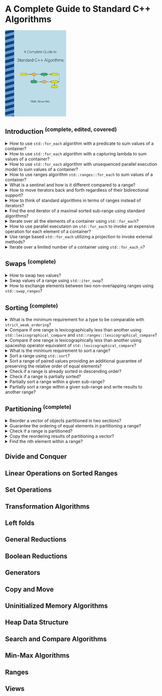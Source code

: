 # A Complete Guide to Standard C++ Algorithms
<img alt="A Complete Guide to Standard C++ Algorithms" src="../covers/a-complete-guide-to-standard-cpp-algorithms.png" width="200"/>

## Introduction <sup>(complete, edited, covered)</sup>

<details>
<summary>How to use <code>std::for_each</code> algorithm with a predicate to sum values of a container?</summary>

> ```cp
> #include <algorithm>
> #include <vector>
> 
> template <typename T, typename S = std::size_t>
> struct sum_predicate
> {
>     S count;
>     T sum;
>     void operator()(T const& e)
>     {
>         count++;
>         sum += e;
>     }
> };
> 
> int main()
> {
>     std::vector<long> numbers{1, 2, 3, 4, 5};
>     auto [count, sum] = std::for_each(numbers.begin(), numbers.end(), sum_predicate<long>{});
>     // count: 5, sum: 15
> }
> ``````

> Origin: 1.1

> References:
---
</details>

<details>
<summary>How to use <code>std::for_each</code> algorithm with a capturing lambda to sum values of a container?</summary>

> ```cpp
> #include <algorithm>
> #include <vector>
> 
> int main()
> {
>     std::size_t count{};
>     long sum{};
>     std::vector<long> numbers{1, 2, 3, 4, 5};
>     std::for_each(numbers.begin(), numbers.end(), [&](auto const& e){ count++; sum += e; });
>     // count: 5, sum: 15
> }
> ``````

> Origin: 1.1

> References:
---
</details>

<details>
<summary>How to use <code>std::for_each</code> algorithm with unsequenced parallel execution model to sum values of a container?</summary>

> Note that variables are now shared state and need to be `std::atomic<>` or protected by a `std::mutex<>`.
>
> ```cp
> #include <algorithm>
> #include <execution>
> #include <atomic>
> #include <vector>
> 
> int main()
> {
>     std::atomic<std::size_t> count{};
>     std::atomic<long> sum{};
>     std::vector<long> numbers{1, 2, 3, 4, 5};
>     std::for_each(std::execution::par_unseq, numbers.begin(), numbers.end(), [&](auto const& e){ count++; sum += e; });
>     // count: 5, sum: 15
> }
> ``````

> Origin: 1.1

> References:
---
</details>

<details>
<summary>How to use ranges algorithm <code>std::ranges::for_each</code> to sum values of a container?</summary>

> ```cpp
> #include <algorithm>
> #include <ranges>
> #include <vector>
> 
> int main()
> {
>     std::size_t count{};
>     long sum{};
>     std::vector<long> numbers{1, 2, 3, 4, 5};
>     std::ranges::for_each(numbers, [&](auto const& e){ count++; sum += e; });
>     // count: 5, sum: 15
> }
> ``````

> Origin: 1.1

> References:
---
</details>

<details>
<summary>What is a sentinel and how is it different compared to a range?</summary>

> A *range* is then denoted by a pair of *iterators*, or more generally, since C++20, an *iterator* and a *sentinel*.
>
> To reference the entire content of a data structure, we can use the `begin()` and `end()` methods that return an iterator to the first element and an iterator one past the last element, respectively.
> Hence, the range [begin, end) contains all data structure elements.
>
> ```cpp
> #include <iostream>
> #include <algorithm>
> #include <vector>
> 
> int main()
> {
>     std::vector<int> numbers{1,2,3,4,5};
> 
>     auto iter1 = numbers.begin();
>     auto iter2 = numbers.end();
> 
>     std::for_each(iter1, iter2, [](auto e) { std::cout << e << " "; });
> }
> ``````
>
> Sentinels follow the same idea. However, they do not need to be of an iterator type.
> Instead, they only need to be comparable to an iterator.
> The exclusive end of the range is then the first iterator that compares equal to the sentinel.
>
> ```cpp
> #include <iostream>
> #include <algorithm>
> #include <ranges>
> #include <vector>
> 
> template <typename T>
> struct sentinel
> {
>     using iter_t = typename std::vector<T>::iterator;
>     iter_t begin;
>     std::iter_difference_t<iter_t> count;
>     bool operator==(iter_t const& other) const { return std::distance(begin, other) >= count; }
> };
> 
> int main()
> {
>     std::vector<long> numbers{1,2,3,4,5};
>     std::vector<long>::iterator iter = numbers.begin();
>     std::ranges::for_each(iter, sentinel<long>{iter, 3}, [](auto e) { std::cout << e << " "; });
> }
> ``````

> Origin: 1.2

> References:
---
</details>

<details>
<summary>How to move iterators back and forth regardless of their bidirectional support?</summary>

> ```cpp
> #include <algorithm>
> #include <vector>
> #include <list>
> 
> int main()
> {
>     std::vector<long> random_access{1,2,3,4,5};
>     std::list<long> bidirectional{1,2,3,4,5};
> 
>     auto random_access_iterator = random_access.begin();
>     random_access_iterator += 3; // OK
>     random_access_iterator++; // OK
>     ssize_t random_difference = random_access_iterator - random_access.begin(); // OK: 4
>     
>     auto bidirectional_iterator = bidirectional.begin();
>     //bidirectional_iterator += 5; // ERROR
>     std::advance(bidirectional_iterator, 3); // OK
>     bidirectional_iterator++; // OK, all iterators provide advance operation
>     //ssize_t bidirectional_difference = bidirectional_iterator - bidirectional.begin(); // ERROR
>     ssize_t bidirectional_difference = std::distance(bidirectional.begin(), bidirectional_iterator); // OK: 4
> }
> ``````

> Origin: 1.3

> References:
---
</details>

<details>
<summary>How to think of standard algorithms in terms of ranges instead of iterators?</summary>

> The benefit of thinking about the returned value as the end iterator of a range is that it removes the potential for corner cases.
>
> ```cp
> #include <algorithm>
> #include <ranges>
> #include <vector>
> 
> int main()
> {
>     std::vector<long> in{1,2,3,4,5,6,7,8,9,10};
>     std::vector<long> out(10, 0);
> 
>     std::copy(in.begin(), in.end(), out.begin());
>     // output range is implied as: std::next(out.begin(), std::distance(in.begin(), in.end()));
> }
> ``````

> Origin: 1.4

> References:
---
</details>

<details>
<summary>Find the end iterator of a maximal sorted sub-range using standard algorithms?</summary>

> ```cpp
> #include <algorithm>
> #include <ranges>
> #include <vector>
> 
> int main()
> {
>     std::vector<long> numbers{1,2,3,4,5};
> 
>     auto last_sorted = std::is_sorted_until(numbers.begin(), numbers.end());
> 
>     for (auto iter = numbers.begin(); iter != last_sorted; ++iter)
>         continue;
> 
>     for (auto v: std::ranges::subrange(numbers.begin(), last_sorted))
>         continue;
> }
> ``````
>
> What if the algorithm doesn’t find any element out of order as a corner case?
> The returned value will be the end iterator of the source range, meaning that the range returned is simply the entire source range.

> Origin: 1.4

> References:
---
</details>

<details>
<summary>Iterate over all the elements of a container using <code>std::for_each</code>?</summary>

> | feature | standard |
> | --- | --- |
> | introduced | C++98 |
> | paralllel | C++17 |
> | constexpr | C++20 |
> | rangified | C++20 |
>
> The C++11 standard introduced the range-based for loop, which mostly replaced the uses of `std::for_each`.
>
> ```cpp
> #include <algorithm>
> #include <vector>
>
> int main()
> {
>     std::vector<long> numbers{1,2,3,4,5};
>     std::size_t sum{};
>     std::for_each(numbers.begin(), numbers.end(), [&sum](auto const e) { sum += e; });
>     for (auto e: numbers) { sum += e; }
> }
> ``````

> Origin: 2.1

> References:
---
</details>

<details>
<summary>How to use parallel executaion on <code>std::for_each</code> to invoke an expensive operation for each element of a container?</summary>

> As long as the operations are independent, there is no need for synchronization primitives.
>
> ```cpp
> #include <algorithm>
> #include <execution>
> #include <ranges>
> #include <vector>
>
> struct work
> {
>     void expensive_operation() { /* ... */ }
> };
>
> int main()
> {
>     std::vector<work> work_pool{work{}, work{}, work{}};
>     std::for_each(std::execution::par_unseq, work_pool.begin(), work_pool.end(), [](work& w) { w.expensive_operation(); });
> }
> ``````
>
> When synchronization is required, operations need to be atmoic.
>
> ```cpp
> #include <algorithm>
> #include <execution>
> #include <atomic>
> #include <vector>
> 
> int main()
> {
>     std::vector<long> numbers{1,2,3,4,5};
>     std::atomic<size_t> sum{};
>     std::for_each(std::execution::par_unseq, numbers.begin(), numbers.end(), [&sum](auto& e) { sum += e; });
> }
> ``````

> Origin: 2.1

> References:
---
</details>

<details>
<summary>Use range based <code>std::for_each</code> utilizing a projection to invoke external methods?</summary>

> ```cp
> #include <algorithm>
> #include <ranges>
> #include <vector>
> 
> struct work_unit
> {
>     size_t value;
>     work_unit(size_t initial): value{std::move(initial)} {}
>     size_t current() const { return value; }
> };
> 
> int main()
> {
>     size_t sum{};
>     std::vector<work_unit> tasks{1,2,3};
>     std::ranges::for_each(tasks, [&sum](auto const& e) { sum += e; }, &work_unit::current);
>     // sum: 6
> }
> ``````

> Origin: 2.1.1

> References:
---
</details>

<details>
<summary>Iterate over a limited number of a container using <code>std::for_each_n</code>?</summary>

> | feature | standard |
> | --- | --- |
> | introduced | C++17 |
> | paralllel | C++17 |
> | constexpr | C++20 |
> | rangified | C++20 |
>
> While `std::for_each` operates on the entire range, the interval $[begin, end)$, `std::for_each_n` operates on the range $[first, first + n)$.
>
> ```cpp
> #include <algorithm>
> #include <vector>
> 
> int main()
> {
>     std::vector<long> numbers{1,2,3,4,5,6};
>     std::size_t sum{};
>     std::for_each_n(numbers.begin(), 3, [&sum](auto const& e) { sum += e; });
>     // sum = 6
> }
> ``````
>
> Importantly, because the algorithm does not have access to the end iterator of the source range, it does no out-of-bounds checking, and it is the responsibility of the caller to ensure that the range $[first, first + n)$ is valid.

> Origin: 2.1

> References:
---
</details>

## Swaps <sup>(complete)</sup>

<details>
<summary>How to swap two values?</summary>

> | feature | standard |
> | --- | --- |
> | introduced | C++98 |
> | paralllel | N/A |
> | constexpr | C++20 |
> | rangified | C++20 |
>
> Correctly calling swap requires pulling the default std::swap version to the local scope.
>
> ```cpp
> #include <algorithm>
> 
> namespace library
> {
>     struct container { long value; };
> }
> 
> int main()
> {
>     library::container a{3}, b{4};
>     std::ranges::swap(a, b); // first calls library::swap
>                              // then it calls the default move-swap
> }
> ``````

> Origin: 2.2.1

> References:
---
</details>

<details>
<summary>Swap values of a range using <code>std::iter_swap</code>?</summary>

> | feature | standard |
> | --- | --- |
> | introduced | C++98 |
> | paralllel | N/A |
> | constexpr | C++20 |
> | rangified | C++20 |
>
> The `std::iter_swap` is an indirect swap, swapping values behind two forward iterators.
>
> ```cpp
> #include <algorithm>
> #include <memory>
> 
> int main()
> {
>     auto p1 = std::make_unique<int>(1);
>     auto p2 = std::make_unique<int>(2);
> 
>     int *p1_pre = p1.get();
>     int *p2_pre = p2.get();
> 
>     std::ranges::swap(p1, p2);
>     // p1.get() == p1_pre, *p1 == 2
>     // p2.get() == p2_pre, *p2 == 1
> }
> ``````

> Origin: 2.2.2

> References:
---
</details>

<details>
<summary>How to exchange elements between two non-overlapping ranges using <code>std::swap_ranges</code>?</summary>

> | feature | standard |
> | --- | --- |
> | introduced | C++98 |
> | paralllel | C++17 |
> | constexpr | C++20 |
> | rangified | C++20 |
>
> ```cpp
> #include <algorithm>
> #include <vector>
> 
> int main()
> {
>     std::vector<long> numbers{1,2,3,4,5,6};
>     std::swap_ranges(numbers.begin(), numbers.begin()+2, numbers.rbegin());
>     // numbers: {6,5,3,4,2,1}
> }
> ``````

> Origin: 2.2.3

> References:
---
</details>

## Sorting <sup>(complete)</sup>

<details>
<summary>What is the minimum requirement for a type to be comparable with <code>strict_weak_ordering</code>?</summary>

> Implementing a `strict_weak_ordering` for a custom type, at minimum requires providing an overload of `operator<`.
>
> A good default for a `strict_weak_ordering` implementation is *lexicographical ordering*.
>
> Since C++20 introduced the spaceship operator, user-defined types can easily access the default version of *lexicographical ordering*.
>
> ```cpp
> struct Point {
>     int x;
>     int y;
> 
>     // pre-C++20 lexicographical less-than
>     friend bool operator<(const Point& left, const Point& right)
>     {
>         if (left.x != right.x)
>             return left.x < right.x;
>         return left.y < right.y;
>     }
> 
>     // default C++20 spaceship version of lexicographical comparison
>     friend auto operator<=>(const Point&, const Point&) = default;
> 
>     // manual version of lexicographical comparison using operator <=>
>     friend auto operator<=>(const Point& left, const Point& right)
>     {
>         if (left.x != right.x)
>             return left.x <=> right.x;
>         return left.y <=> right.y;
>     }
> };
> ``````
>
> The type returned for the spaceship operator is the common comparison category type for the bases and members, one of:
>
> * `std::strong_ordering`
> * `std::weak_ordering`
> * `std::partial_ordering`

> Origin: 2.3

> References:
---
</details>

<details>
<summary>Compare if one range is lexicographically less than another using <code>std::lexicographical_compare</code> and <code>std::ranges::lexicographical_compare</code>?</summary>

> Lexicographical `strict_weak_ordering` for ranges is exposed through the `std::lexicographical_compare` algorithm.
>
> | feature | standard |
> | --- | --- |
> | introduced | C++98 |
> | paralllel | C++17 |
> | constexpr | C++20 |
> | rangified | C++20 |
>
> ```cpp
> #include <algorithm>
> #include <vector>
> 
> int main()
> {
>     std::vector<long> range1{1, 2, 3};
>     std::vector<long> range2{1, 3};
>     std::vector<long> range3{1, 3, 1};
> 
>     bool cmp1 = std::lexicographical_compare(range1.cbegin(), range1.cend(), range2.cbegin(), range2.cend());
>     // same as
>     bool cmp2 = range1 < range2;
>     // cmp1 = cmp2 = true
> 
>     bool cmp3 = std::lexicographical_compare(range2.cbegin(), range2.cend(), range3.cbegin(), range3.cend());
>     // same as
>     bool cmp4 = range2 < range3;
>     // cmp3 = cmp4 = true
> }
> ``````
>
> ```cpp
> #include <algorithm>
> #include <ranges>
> #include <vector>
> #include <string>
> 
> int main()
> {
>     std::vector<std::string> range1{"Zoe", "Alice"};
>     std::vector<std::string> range2{"Adam", "Maria"};
>     auto compare_length = [](auto const& l, auto const& r) { return l.length() < r.length(); };
> 
>     bool cmp1 = std::ranges::lexicographical_compare(range1, range2, compare_length);
>     // different than
>     bool cmp2 = range1 < range2;
>     // cmp1 = true, cmp2 = false
> }
> ``````

> Origin: 2.3.1

> References:
---
</details>

<details>
<summary>Compare if one range is lexicographically less than another using spaceship operator equivalent of <code>std::lexicographical_compare</code>?</summary>

> | feature | standard |
> | --- | --- |
> | introduced | C++20 |
> | constexpr | C++20 |
> | paralllel | N/A |
> | rangified | N/A |
>
> The `std::lexicographical_compare_three_way` is the spaceship operator equivalent to `std::lexicographical_compare`.
> It returns one of:
>
> * `std::strong_ordering`
> * `std::weak_ordering`
> * `std::partial_ordering`
>
> The type depends on the type returned by the elements’ spaceship operator.
>
> ```cpp
> #include <algorithm>
> #include <vector>
> #include <string>
> 
> int main()
> {
>     std::vector<long> numbers1{1, 1, 1};
>     std::vector<long> numbers2{1, 2, 3};
> 
>     auto cmp1 = std::lexicographical_compare_three_way(numbers1.cbegin(), numbers1.cend(), numbers2.cbegin(), numbers2.cend());
>     // cmp1 = std::strong_ordering::less
> 
>     std::vector<std::string> strings1{"Zoe", "Alice"};
>     std::vector<std::string> strings2{"Adam", "Maria"};
> 
>     auto cmp2 = std::lexicographical_compare_three_way(strings1.cbegin(), strings1.cend(), strings2.cbegin(), strings2.cend());
>     // cmp2 = std::strong_ordering::greater
> }
> ``````

> Origin: 2.3.2

> References:
---
</details>

<details>
<summary>What is the minimum requirement to sort a range?</summary>

> The `std::sort` algorithm is the canonical `O(N log N)` sort (typically implemented as *intro-sort*).
>
> Due to the `O(n log n)` complexity guarantee, `std::sort` only operates on `random_access` ranges.
> Notably, `std::list` offers a method with an approximate `O(N log N)` complexity.

> Origin: 2.3.3

> References:
---
</details>

<details>
<summary>Sort a range using <code>std::sort</code>?</summary>

> | feature | standard |
> | --- | --- |
> | introduced | C++98 |
> | paralllel | C++17 |
> | constexpr | C++20 |
> | rangified | C++20 |
>
> ```cpp
> #include <algorithm>
> #include <ranges>
> #include <vector>
> #include <list>
> 
> struct Account
> {
>     long value() { return value_; }
>     long value_;
> };
> 
> int main()
> {
>     std::vector<long> series1{6,2,4,1,5,3};
>     std::sort(series1.begin(), series1.end());
> 
>     std::list<long> series2{6,2,4,1,5,3};
>     //std::sort(series2.begin(), series2.end()); // won't compile
>     series2.sort();
> 
>     // With C++20, we can take advantage of projections to sort by a method or member
>     std::vector<Account> accounts{{6},{2},{4},{1},{5},{3}};
>     std::ranges::sort(accounts, std::greater<>{}, &Account::value);
> }
> ``````

> Origin: 2.3.3

> References:
---
</details>

<details>
<summary>Sort a range of paired values providing an additional guarantee of preserving the relative order of equal elements?</summary>

> The `std::sort` is free to re-arrange equivalent elements, which can be undesirable when re-sorting an already sorted range.
> The `std::stable_sort` provides the additional guarantee of preserving the relative order of equal elements.
>
> | feature | standard |
> | --- | --- |
> | introduced | C++98 |
> | paralllel | C++17 |
> | constexpr | N/A |
> | rangified | C++20 |
>
> If additional memory is available, `stable_sort` remains `O(n log n)`.
> However, if it fails to allocate, it will degrade to an `O(n log n log n)` algorithm.
>
> ```cpp
> #include <algorithm>
> #include <ranges>
> #include <vector>
> #include <string>
> 
> struct Record
> {
>     std::string label;
>     short rank;
> };
> 
> int main()
> {
>     std::vector<Record> records{{"b", 2}, {"e", 1}, {"c", 2}, {"a", 1}, {"d", 3}};
> 
>     std::ranges::stable_sort(records, {}, &Record::label);
>     // guaranteed order: a-1, b-2, c-2, d-3, e-1
> 
>     std::ranges::stable_sort(records, {}, &Record::rank);
>     // guaranteed order: a-1, e-1, b-2, c-2, d-3
> }
> ``````

> Origin: 2.3.4

> References:
---
</details>

<details>
<summary>Check if a range is already sorted in descending order?</summary>

> | feature | standard |
> | --- | --- |
> | introduced | C++11 |
> | paralllel | C++17 |
> | constexpr | C++20 |
> | rangified | C++20 |
>
> ```cpp
> #include <algorithm>
> #include <vector>
> #include <ranges>
> 
> int main()
> {
>     std::vector<int> data1 = {1, 2, 3, 4, 5};
>     bool test1 = std::is_sorted(data1.begin(), data1.end());
>     // test1 == true
>
>     std::vector<int> data2 = {5, 4, 3, 2, 1};
>     bool test2 = std::ranges::is_sorted(data2);
>     // test2 == false
>
>     bool test3 = std::ranges::is_sorted(data2, std::greater<>{});
>     // test3 == true
> }
> ``````

> Origin: 2.3.5

> References:
---
</details>

<details>
<summary>Check if a range is partially sorted?</summary>

> | feature | standard |
> | --- | --- |
> | introduced | C++11 |
> | paralllel | C++17 |
> | constexpr | C++20 |
> | rangified | C++20 |
>
> ```cpp
> #include <algorithm>
> #include <ranges>
> #include <vector>
> 
> int main()
> {
>     std::vector<long> numbers{1,2,3,6,5,4};
>     auto iter = std::ranges::is_sorted_until(numbers);
>     // *iter = 6
> }
> ``````

> Origin: 2.3.6

> References:
---
</details>

<details>
<summary>Partially sort a range within a given sub-range?</summary>

> | feature | standard |
> | --- | --- |
> | introduced | C++98 |
> | paralllel | C++17 |
> | constexpr | C++20 |
> | rangified | C++20 |
>
> The `std::partial_sort` algorithm reorders the range’s elements such that the leading sub-range is in the same order it would when fully sorted.
> However, the algorithm leaves the rest of the range in an unspecified order.
>
> ```cpp
> #include <algorithm>
> #include <ranges>
> #include <vector>
> 
> int main()
> {
>     std::vector<int> data{9, 8, 7, 6, 5, 4, 3, 2, 1};
> 
>     std::partial_sort(data.begin(), data.begin()+3, data.end());
>     // data == {1, 2, 3, -unspecified order-}
> 
>     std::ranges::partial_sort(data, data.begin()+3, std::greater<>());
>     // data == {9, 8, 7, -unspecified order-}
> }
> ``````
>
> The benefit of using a partial sort is faster runtime — approximately `O(N log K)`, where `K` is the number of elements sorted.

> Origin:  2.3.7

> References:
---
</details>

<details>
<summary>Partially sort a range within a given sub-range and write results to another range?</summary>

> | feature | standard |
> | --- | --- |
> | introduced | C++98 |
> | paralllel | C++17 |
> | constexpr | C++20 |
> | rangified | C++20 |
>
> The `std::partial_sort_copy` algorithm has the same behaviour as `std::partial_sort`; however, it does not operate inline.
> Instead, the algorithm writes the results to a second range.
>
> ```cpp
> #include <algorithm>
> #include <ranges>
> #include <vector>
> 
> int main()
> {
>     std::vector<int> top(3);

>     // input == "0 1 2 3 4 5 6 7 8 9"
>     auto input = std::istream_iterator<int>(std::cin);
>     auto cnt = std::counted_iterator(input, 10);

>     std::ranges::partial_sort_copy(cnt, std::default_sentinel, top.begin(), top.end(), std::greater<>{});
>     // top == { 9, 8, 7 }
> }
> ``````

> Origin: 2.3.8

> References:
---
</details>

## Partitioning <sup>(complete)</sup>

<details>
<summary>Reorder a vector of objects partitioned in two sections?</summary>

> | feature | standard |
> | --- | --- |
> | introduced | C++98 |
> | paralllel | C++17 |
> | constexpr | C++20 |
> | rangified | C++20 |
>
> The `std::partition` algorithm provides the basic partitioning functionality, reordering elements based on a unary predicate.
> The algorithm returns the partition point, an iterator to the first element for which the predicate returned `false`.
>
> ```cpp
> #include <algorithm>
> #include <iostream>
> #include <iterator>
> #include <ranges>
> #include <vector>
> #include <string>
> 
> struct ExamResult
> {
>     std::string student_name;
>     int score;
> };
> 
> int main()
> {
>     std::vector<ExamResult> results{{"Jane Doe", 84}, {"John Doe", 78}, {"Liz Clarkson", 68}, {"David Teneth", 92}};
> 
>     auto partition_point = std::partition(results.begin(), results.end(), [threshold = 80](auto const& e) { return e.score >= threshold; });
> 
>     std::for_each(results.begin(), partition_point, [](auto const& e) { std::cout << "[PASSED] " << e.student_name << "\n"; });
>     std::for_each(partition_point, results.end(), [](auto const& e) { std::cout << "[FAILED] " << e.student_name << "\n"; });
> }
> ``````

> Origin: 2.4.1

> References:
---
</details>

<details>
<summary>Guarantee the ordering of equal elements in partitioning a range?</summary>

> | feature | standard |
> | --- | --- |
> | introduced | C++98 |
> | paralllel | C++17 |
> | constexpr | N/A |
> | rangified | C++20 |
>
> The `std::partition` algorithm is permitted to rearrange the elements with the only guarantee that elements for which the predicate evaluated to true will precede elements for which the predicate evaluated to false.
> This behaviour can be undesirable, for example, for UI elements.
>
> The `std::stable_partition` algorithm adds the guarantee of preserving the relative order of elements in both partitions.
>
> ```cpp
> auto& widget = get_widget();
> std::ranges::stable_partition(widget.items, &Item::is_selected);
> ``````

> Origin: 2.4.2

> References:
---
</details>

<details>
<summary>Check if a range is partitioned?</summary>

> | feature | standard |
> | --- | --- |
> | introduced | C++11 |
> | paralllel | C++17 |
> | constexpr | C++20 |
> | rangified | C++20 |
>
> ```cpp
> #include <algorithm>
> #include <cassert>
> #include <ranges>
> #include <vector>
> 
> int main()
> {
>     std::vector<long> series{2, 4, 6, 7, 9, 11};
>     auto is_even = [](auto v) { return v % 2 == 0; };
>     bool test = std::ranges::is_partitioned(series, is_even);
>     assert(test); // test = true
> }
> ``````

> Origin: 2.4.3

> References:
---
</details>

<details>
<summary>Copy the reordering results of partitioning a vector?</summary>

>
> | feature | standard |
> | --- | --- |
> | introduced | C++11 |
> | paralllel | C++17 |
> | constexpr | C++20 |
> | rangified | C++20 |
>
> The `std::partition_copy` is a variant of `std::partition` that, instead of reordering elements, will output the partitioned elements to the two output ranges denoted by two iterators.
>
> ```cpp
> #include <algorithm>
> #include <cassert>
> #include <ranges>
> #include <vector>
> 
> int main()
> {
>     std::vector<long> series{2, 4, 6, 7, 9, 11};
>     auto is_even = [](auto v) { return v % 2 == 0; };
> 
>     std::vector<long> evens, odds;
>     std::ranges::partition_copy(series, std::back_inserter(evens), std::back_inserter(odds), is_even);
> 
>     assert(evens.size() == 3);
>     assert(odds.size() == 3);
> }
> ``````

> Origin: 2.4.4

> References:
---
</details>

<details>
<summary>Find the nth element within a range?</summary>

> | feature | standard |
> | --- | --- |
> | introduced | C++98 |
> | paralllel | C++17 |
> | constexpr | C++20 |
> | rangified | C++20 |
>
> The `std::nth_element` algorithm is a partitioning algorithm that ensures that the element in the nth position is the element that would be in this position if the range was sorted.
>
> ```cpp
> #include <algorithm>
> #include <ranges>
> #include <vector>
> 
> int main()
> {
>     std::vector<long> series1{6, 3, 5, 1, 2, 4};
>     std::vector<long> series2{series1};
> 
>     std::nth_element(series1.begin(), std::next(series1.begin(), 2), series1.end());
>     // 1 2 3 5 6 4
> 
>     std::nth_element(series2.begin(), std::next(series2.begin(), 2), series2.end(), std::greater<long>{});
>     // 5 6 4 3 2 1
> }
> ``````
>
> Because of its selection/partitioning nature, `std::nth_element` offers a better theoretical complexity than `std::partial_sort` - `O(n)` vs `O(n ∗ logk)`.
> However, note that the standard only mandates average `O(n)` complexity, and `std::nth_element` implementations can have high overhead, so always test to determine which provides better performance for your use case.

> Origin: 2.4.5

> References:
---
</details>

## Divide and Conquer

## Linear Operations on Sorted Ranges

## Set Operations

## Transformation Algorithms

## Left folds

## General Reductions

## Boolean Reductions

## Generators

## Copy and Move

## Uninitialized Memory Algorithms

## Heap Data Structure

## Search and Compare Algorithms

## Min-Max Algorithms

## Ranges

## Views

